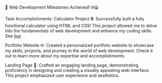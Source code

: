 🚀 Web Development Milestones Achieved! 🌐💻

Task Accomplishments:
Calculator Project 🖩:
Successfully built a fully functional calculator using HTML and CSS! This project allowed me to delve into the fundamentals of web development and enhance my coding skills.
See [live](https://codsoft-simple-calculator.vercel.app/)

Portfolio Website 🌐:
Created a personalized portfolio website to showcase my skills, projects, and journey in the world of web development. Check it out to learn more about my expertise and accomplishments.

Landing Page 🚀:
Crafted an engaging landing page, demonstrating proficiency in designing and creating a visually appealing web interface. This project emphasized user experience and aesthetics.
